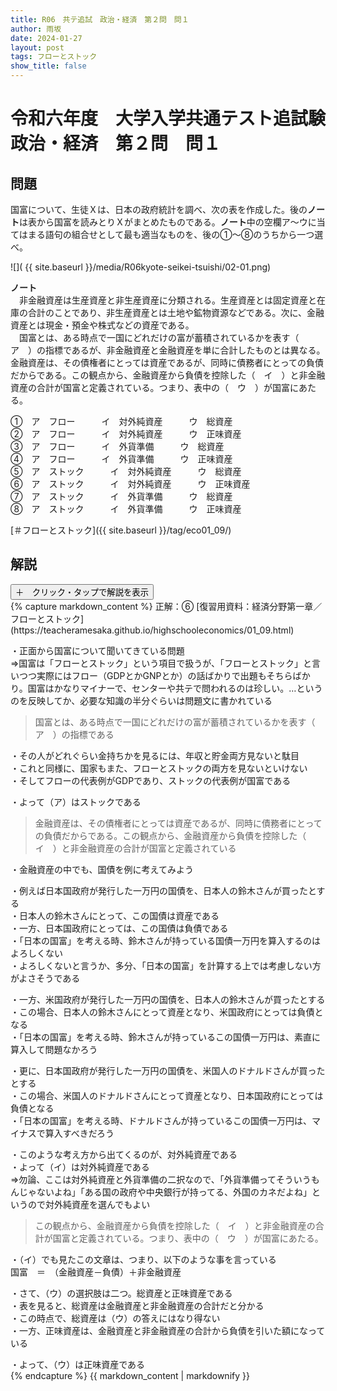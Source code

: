 ```yaml
---
title: R06　共テ追試　政治・経済　第２問　問１
author: 雨坂
date: 2024-01-27
layout: post
tags: フローとストック
show_title: false
---
```

  
# 令和六年度　大学入学共通テスト追試験　政治・経済　第２問　問１  
  
## 問題  
国富について、生徒Ｘは、日本の政府統計を調べ、次の表を作成した。後の**ノート**は表から国富を読みとりＸがまとめたものである。**ノート**中の空欄ア〜ウに当てはまる語句の組合せとして最も適当なものを、後の①〜⑧のうちから一つ選べ。  
  
![]( {{ site.baseurl }}/media/R06kyote-seikei-tsuishi/02-01.png)  
  
**ノート**  
　非金融資産は生産資産と非生産資産に分類される。生産資産とは固定資産と在庫の合計のことであり、非生産資産とは土地や鉱物資源などである。次に、金融資産とは現金・預金や株式などの資産である。  
　国富とは、ある時点で一国にどれだけの富が蓄積されているかを表す（　ア　）の指標であるが、非金融資産と金融資産を単に合計したものとは異なる。金融資産は、その債権者にとっては資産であるが、同時に債務者にとっての負債だからである。この観点から、金融資産から負債を控除した（　イ　）と非金融資産の合計が国富と定義されている。つまり、表中の（　ウ　）が国富にあたる。  
  
①　ア　フロー　　　イ　対外純資産　　　ウ　総資産  
②　ア　フロー　　　イ　対外純資産　　　ウ　正味資産  
③　ア　フロー　　　イ　外貨準備　　　ウ　総資産  
④　ア　フロー　　　イ　外貨準備　　　ウ　正味資産  
⑤　ア　ストック　　　イ　対外純資産　　　ウ　総資産  
⑥　ア　ストック　　　イ　対外純資産　　　ウ　正味資産  
⑦　ア　ストック　　　イ　外貨準備　　　ウ　総資産  
⑧　ア　ストック　　　イ　外貨準備　　　ウ　正味資産  
  
[＃フローとストック]({{ site.baseurl }}/tag/eco01_09/)  
  
## 解説  
<div class="collapsible">
  <button class="collapsible-button">＋　クリック・タップで解説を表示</button>
  <div class="collapsible-content">
    {% capture markdown_content %}
正解：⑥  
[復習用資料：経済分野第一章／フローとストック](https://teacheramesaka.github.io/highschooleconomics/01_09.html)  
  
・正面から国富について聞いてきている問題  
⇒国富は「フローとストック」という項目で扱うが、「フローとストック」と言いつつ実際にはフロー（GDPとかGNPとか）の話ばかりで出題もそちらばかり。国富はかなりマイナーで、センターや共テで問われるのは珍しい。…というのを反映してか、必要な知識の半分ぐらいは問題文に書かれている  
  
>国富とは、ある時点で一国にどれだけの富が蓄積されているかを表す（　ア　）の指標である  
  
・その人がどれぐらい金持ちかを見るには、年収と貯金両方見ないと駄目  
・これと同様に、国家もまた、フローとストックの両方を見ないといけない  
・そしてフローの代表例がGDPであり、ストックの代表例が国富である  
  
・よって（ア）はストックである  
  
>金融資産は、その債権者にとっては資産であるが、同時に債務者にとっての負債だからである。この観点から、金融資産から負債を控除した（　イ　）と非金融資産の合計が国富と定義されている  
  
・金融資産の中でも、国債を例に考えてみよう  
  
・例えば日本国政府が発行した一万円の国債を、日本人の鈴木さんが買ったとする  
・日本人の鈴木さんにとって、この国債は資産である  
・一方、日本国政府にとっては、この国債は負債である  
・「日本の国富」を考える時、鈴木さんが持っている国債一万円を算入するのはよろしくない  
・よろしくないと言うか、多分、「日本の国富」を計算する上では考慮しない方がよさそうである  
  
・一方、米国政府が発行した一万円の国債を、日本人の鈴木さんが買ったとする  
・この場合、日本人の鈴木さんにとって資産となり、米国政府にとっては負債となる  
・「日本の国富」を考える時、鈴木さんが持っているこの国債一万円は、素直に算入して問題なかろう  
  
・更に、日本国政府が発行した一万円の国債を、米国人のドナルドさんが買ったとする  
・この場合、米国人のドナルドさんにとって資産となり、日本国政府にとっては負債となる  
・「日本の国富」を考える時、ドナルドさんが持っているこの国債一万円は、マイナスで算入すべきだろう  
  
・このような考え方から出てくるのが、対外純資産である  
・よって（イ）は対外純資産である  
⇒勿論、ここは対外純資産と外貨準備の二択なので、「外貨準備ってそういうもんじゃないよね」「ある国の政府や中央銀行が持ってる、外国のカネだよね」というので対外純資産を選んでもよい  
  
>この観点から、金融資産から負債を控除した（　イ　）と非金融資産の合計が国富と定義されている。つまり、表中の（　ウ　）が国富にあたる。  
  
・（イ）でも見たこの文章は、つまり、以下のような事を言っている  
国富　＝　（金融資産－負債）＋非金融資産  
  
・さて、（ウ）の選択肢は二つ。総資産と正味資産である  
・表を見ると、総資産は金融資産と非金融資産の合計だと分かる  
・この時点で、総資産は（ウ）の答えにはなり得ない  
・一方、正味資産は、金融資産と非金融資産の合計から負債を引いた額になっている  
  
・よって、（ウ）は正味資産である  
    {% endcapture %}
    {{ markdown_content | markdownify }}
  </div>
</div>
